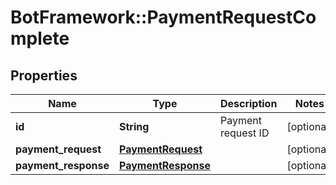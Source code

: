# BotFramework::PaymentRequestComplete

## Properties
Name | Type | Description | Notes
------------ | ------------- | ------------- | -------------
**id** | **String** | Payment request ID | [optional] 
**payment_request** | [**PaymentRequest**](PaymentRequest.md) |  | [optional] 
**payment_response** | [**PaymentResponse**](PaymentResponse.md) |  | [optional] 

